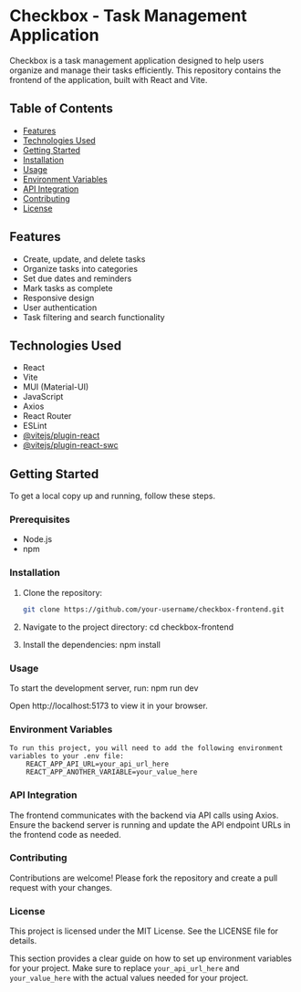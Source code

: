 # Checkbox - Task Management Application

Checkbox is a task management application designed to help users organize and manage their tasks efficiently. This repository contains the frontend of the application, built with React and Vite.

## Table of Contents

- [Features](#features)
- [Technologies Used](#technologies-used)
- [Getting Started](#getting-started)
- [Installation](#installation)
- [Usage](#usage)
- [Environment Variables](#environment-variables)
- [API Integration](#api-integration)
- [Contributing](#contributing)
- [License](#license)

## Features

- Create, update, and delete tasks
- Organize tasks into categories
- Set due dates and reminders
- Mark tasks as complete
- Responsive design
- User authentication
- Task filtering and search functionality

## Technologies Used

- React
- Vite
- MUI (Material-UI)
- JavaScript
- Axios
- React Router
- ESLint
- [@vitejs/plugin-react](https://github.com/vitejs/vite-plugin-react/blob/main/packages/plugin-react/README.md)
- [@vitejs/plugin-react-swc](https://github.com/vitejs/vite-plugin-react-swc)

## Getting Started

To get a local copy up and running, follow these steps.

### Prerequisites

- Node.js
- npm

### Installation

1. Clone the repository:

   ```sh
   git clone https://github.com/your-username/checkbox-frontend.git

   ```

2. Navigate to the project directory:
   cd checkbox-frontend

3. Install the dependencies:
   npm install

### Usage

To start the development server, run:
npm run dev

Open http://localhost:5173 to view it in your browser.

### Environment Variables

    To run this project, you will need to add the following environment variables to your .env file:
        REACT_APP_API_URL=your_api_url_here
        REACT_APP_ANOTHER_VARIABLE=your_value_here

### API Integration

The frontend communicates with the backend via API calls using Axios. Ensure the backend server is running and update the API endpoint URLs in the frontend code as needed.

### Contributing

Contributions are welcome! Please fork the repository and create a pull request with your changes.

### License

This project is licensed under the MIT License. See the LICENSE file for details.

This section provides a clear guide on how to set up environment variables for your project. Make sure to replace `your_api_url_here` and `your_value_here` with the actual values needed for your project.
